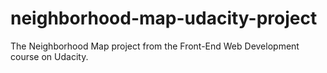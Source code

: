 # neighborhood-map-udacity-project
The Neighborhood Map project from the Front-End Web Development course on Udacity.
